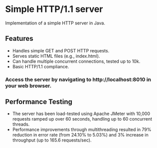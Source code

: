 # Simple HTTP/1.1 server

Implementation of a simple HTTP server in Java.

## Features

- Handles simple GET and POST HTTP requests.
- Serves static HTML files (e.g., index.html).
- Can handle multiple concurrent connections, tested up to 10k.
- Basic HTTP/1.1 compliance.

### Access the server by navigating to http://localhost:8010 in your web browser.

## Performance Testing

- The server has been load-tested using Apache JMeter with 10,000 requests ramped up over 60 seconds, handling up to 60 concurrent threads.
- Performance improvements through multithreading resulted in 79% reduction in error rate (from 24.10% to 5.03%) and 3% increase in throughput (up to 165.6 requests/sec).
